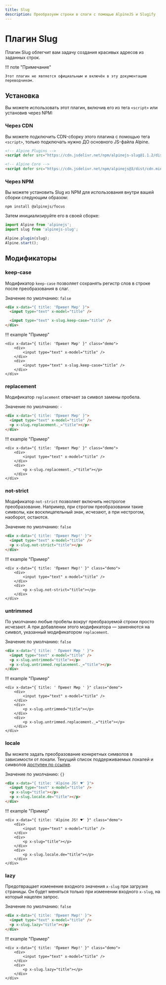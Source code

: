 ```yaml
---
title: Slug
description: Преобразуем строки в слаги с помощью AlpineJS и Slugify
---
```


# Плагин Slug

Плагин Slug облегчит вам задачу создания красивых адресов из заданных строк.

!!! note "Примечание"

    Этот плагин не является официальным и включён в эту документацию переводчиком.

<a name="installation"></a>

## Установка

Вы можете использовать этот плагин, включив его из тега `<script>` или установив через NPM:

### Через CDN

Вы можете подключить CDN-сборку этого плагина с помощью тега `<script>`, только подключать нужно ДО основного JS-файла Alpine.

```html
<!-- Alpine Plugins -->
<script defer src="https://cdn.jsdelivr.net/npm/alpinejs-slug@1.1.2/dist/slug.min.js"></script>

<!-- Alpine Core -->
<script defer src="https://cdn.jsdelivr.net/npm/alpinejs@3/dist/cdn.min.js"></script>
```

### Через NPM

Вы можете установить Slug из NPM для использования внутри вашей сборки следующим образом:

```shell
npm install @alpinejs/focus
```

Затем инициализируйте его в своей сборке:

```js
import Alpine from 'alpinejs';
import slug from 'alpinejs-slug';

Alpine.plugin(slug);
Alpine.start();
```

## Модификаторы

<a name="keep-case"></a>

### keep-case

Модификатор `keep-case` позволяет сохранять регистр слов в строке после преобразования в слаг.

Значение по умолчанию: `false`

```html
<div x-data="{ title: 'Привет Мир' }">
  <input type="text" x-model="title" />

  <input type="text" x-slug.keep-case="title" />
</div>
```

!!! example "Пример"

    <div x-data="{ title: 'Привет Мир' }" class="demo">
        <div>
            <input type="text" x-model="title" />
        </div>
        <div>
            <input type="text" x-slug.keep-case="title" />
        </div>
    </div>

<a name="replacement"></a>

### replacement

Модификатор `replacement` отвечает за символ замены пробела.

Значение по умолчанию: `-`

```html
<div x-data="{ title: 'Привет Мир' }">
  <input type="text" x-model="title" />
  <p x-slug.replacement._="title"></p>
</div>
```

!!! example "Пример"

    <div x-data="{ title: 'Привет Мир' }" class="demo">
        <div>
            <input type="text" x-model="title" />
        </div>
        <div>
            <p x-slug.replacement._="title"></p>
        </div>
    </div>

<a name="not-strict"></a>

### not-strict

Модификатор `not-strict` позволяет включить нестрогое преобразование. Например, при строгом преобразовании такие символы, как восклицательный знак, исчезают, а при нестрогом, наоборот, остаются.

Значение по умолчанию: `false`

```html
<div x-data="{ title: 'Привет Мир!' }">
  <input type="text" x-model="title" />
  <p x-slug.not-strict="title"></p>
</div>
```

!!! example "Пример"

    <div x-data="{ title: 'Привет Мир!' }" class="demo">
        <div>
            <input type="text" x-model="title" />
        </div>
        <div>
            <p x-slug.not-strict="title"></p>
        </div>
    </div>

<a name="untrimmed"></a>

### untrimmed

По умолчанию любые пробелы вокруг преобразуемой строки просто исчезают. А при добавлении этого модификатора — заменяются на символ, указанный модификатором `replacement`.

Значение по умолчанию: `false`

```html
<div x-data="{ title: ' Привет Мир ' }">
  <input type="text" x-model="title" />
  <p x-slug.untrimmed="title"></p>
  <p x-slug.untrimmed.replacement._="title"></p>
</div>
```

!!! example "Пример"

    <div x-data="{ title: ' Привет Мир ' }" class="demo">
        <div>
            <input type="text" x-model="title" />
        </div>
        <div>
            <p x-slug.untrimmed="title"></p>
        </div>
        <div>
            <p x-slug.untrimmed.replacement._="title"></p>
        </div>
    </div>

<a name="locale"></a>

### locale

Вы можете задать преобразование конкретных символов в зависимости от локали. Текущий список поддерживаемых локалей и символов [доступен по ссылке](https://github.com/simov/slugify/blob/master/config/locales.json).

Значение по умолчанию: `{}`

```html
<div x-data="{ title: 'Alpine JS! ♥' }">
  <input type="text" x-model="title" />
  <p x-slug="title"></p>
  <p x-slug.locale.de="title"></p>
</div>
```

!!! example "Пример"

    <div x-data="{ title: 'Alpine JS! ♥' }" class="demo">
        <div>
            <input type="text" x-model="title" />
        </div>
        <div>
            <p x-slug="title"></p>
        </div>
        <div>
            <p x-slug.locale.de="title"></p>
        </div>
    </div>

<a name="lazy"></a>

### lazy

Предотвращает изменение входного значения `x-slug` при загрузке страницы. Он будет меняться только при изменении входного `x-slug`, на который нацелен запрос.

Значение по умолчанию: `false`

```html
<div x-data="{ title: 'Привет Мир!' }">
  <input type="text" x-model="title" />
  <p x-slug.lazy="title"></p>
</div>
```

!!! example "Пример"

    <div x-data="{ title: 'Привет Мир!' }" class="demo">
        <div>
            <input type="text" x-model="title" />
        </div>
        <div>
            <p x-slug.lazy="title"></p>
        </div>
    </div>

